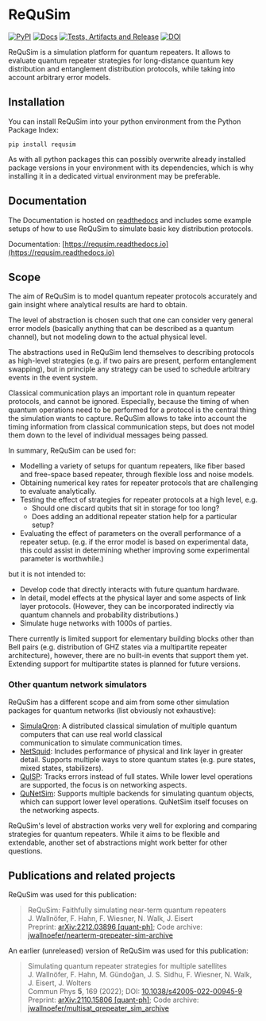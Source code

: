 # ReQuSim

[![PyPI](http://img.shields.io/pypi/v/requsim.svg)](https://pypi.python.org/pypi/requsim)
[![Docs](https://readthedocs.org/projects/requsim/badge/?version=latest)](https://requsim.readthedocs.io)
[![Tests, Artifacts and Release](https://github.com/jwallnoefer/requsim/actions/workflows/ci.yaml/badge.svg)](https://github.com/jwallnoefer/requsim/actions/workflows/ci.yaml)
[![DOI](https://zenodo.org/badge/413313171.svg)](https://zenodo.org/badge/latestdoi/413313171)


ReQuSim is a simulation platform for quantum repeaters. It allows to evaluate
quantum repeater strategies for long-distance quantum key distribution and
entanglement distribution protocols, while taking into account arbitrary
error models.


## Installation

You can install ReQuSim into your python environment from the Python Package
Index:

```
pip install requsim
```

As with all python packages this can possibly overwrite already installed
package versions in your environment with its dependencies, which is why
installing it in a dedicated virtual environment may be preferable.

## Documentation

The Documentation is hosted on [readthedocs](https://readthedocs.org/) and
includes some example setups of how to use ReQuSim to simulate basic
key distribution protocols.

Documentation: [https://requsim.readthedocs.io](https://requsim.readthedocs.io)

## Scope

The aim of ReQuSim is to model quantum repeater protocols accurately and gain
insight where analytical results are hard to obtain.

The level of abstraction
is chosen such that one can consider very general error models (basically
anything that can be described as a quantum channel), but not modeling down
to the actual physical level.

The abstractions used in ReQuSim lend themselves to describing protocols as
high-level strategies (e.g. if two pairs are present, perform entanglement
swapping), but in principle any strategy can be used to schedule arbitrary
events in the event system.

Classical communication plays an important role in quantum repeater protocols,
and cannot be ignored. Especially, because the timing of when quantum operations
need to be performed for a protocol is the central thing the simulation wants
to capture. ReQuSim allows to take into account the timing information from
classical communication steps, but does not model them down to the level of
individual messages being passed.

In summary, ReQuSim can be used for:
  * Modelling a variety of setups for quantum repeaters, like fiber based and
    free-space based repeater, through flexible loss and noise models.
  * Obtaining numerical key rates for repeater protocols that are challenging to
    evaluate analytically.
  * Testing the effect of strategies for repeater protocols at a high level,
    e.g.
    - Should one discard qubits that sit in storage for too long?
    - Does adding an additional repeater station help for a particular setup?
  * Evaluating the effect of parameters on the overall performance of a
    repeater setup. (e.g. if the error model is based on experimental data,
      this could assist in determining whether improving some experimental
      parameter is worthwhile.)

but it is not intended to:
  * Develop code that directly interacts with future quantum hardware.
  * In detail, model effects at the physical layer and some aspects of link
    layer protocols. (However, they can be incorporated indirectly via quantum
      channels and probability distributions.)
  * Simulate huge networks with 1000s of parties.


There currently is limited support for elementary building blocks other than
Bell pairs (e.g. distribution of GHZ states via a multipartite
repeater architecture),
however, there are no built-in events that support them yet. Extending support
for multipartite states is planned for future versions.


### Other quantum network simulators

ReQuSim has a different scope and aim from some other simulation packages for
quantum networks (list obviously not exhaustive):

  * [SimulaQron](http://www.simulaqron.org/): A distributed classical simulation
    of multiple quantum computers that can use real world classical  
    communication to simulate communication times.
  * [NetSquid](https://netsquid.org/): Includes performance of physical and
    link layer in greater detail. Supports multiple ways to store quantum states
    (e.g. pure states, mixed states, stabilizers).
  * [QuISP](https://github.com/sfc-aqua/quisp): Tracks errors instead of full
    states. While lower level operations are supported, the focus is on
    networking aspects.
  * [QuNetSim](https://github.com/tqsd/QuNetSim): Supports multiple backends
    for simulating quantum objects, which can support lower level operations.
    QuNetSim itself focuses on the networking aspects.

ReQuSim's level of abstraction works very well for exploring and comparing
strategies for quantum repeaters. While it aims to be flexible and
extendable, another set of abstractions might work better for other questions.

## Publications and related projects
ReQuSim was used for this publication:

> ReQuSim: Faithfully simulating near-term quantum repeaters <br>
> J. Wallnöfer, F. Hahn, F. Wiesner, N. Walk, J. Eisert <br>
> Preprint: [arXiv:2212.03896 [quant-ph]](https://doi.org/10.48550/arXiv.2212.03896);
> Code archive: [jwallnoefer/nearterm-qrepeater-sim-archive](https://github.com/jwallnoefer/nearterm-qrepeater-sim-archive)

An earlier (unreleased) version of ReQuSim was used for this publication:

> Simulating quantum repeater strategies for multiple satellites <br>
> J. Wallnöfer, F. Hahn, M. Gündoğan, J. S. Sidhu, F. Wiesner, N. Walk, J. Eisert, J. Wolters <br>
> Commun Phys **5**, 169 (2022); DOI: [10.1038/s42005-022-00945-9](https://doi.org/10.1038/s42005-022-00945-9) <br>
> Preprint: [arXiv:2110.15806 [quant-ph]](https://doi.org/10.48550/arXiv.2110.15806);
> Code archive: [jwallnoefer/multisat_qrepeater_sim_archive](https://github.com/jwallnoefer/multisat_qrepeater_sim_archive)
